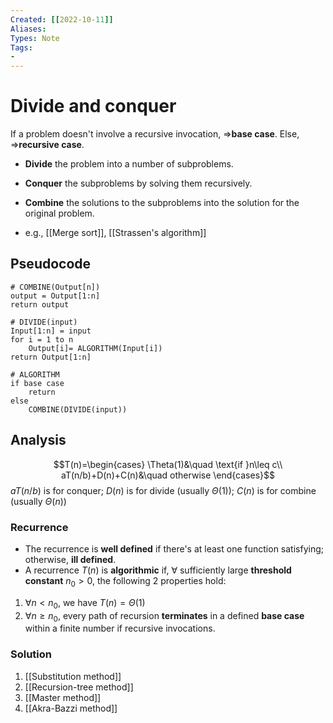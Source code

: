 ```yaml
---
Created: [[2022-10-11]]
Aliases: 
Types: Note
Tags: 
- 
---
```

# Divide and conquer
If a problem doesn't involve a recursive invocation, $\Rightarrow$**base case**.
Else, $\Rightarrow$**recursive case**.

- **Divide** the problem into a number of subproblems. 
- **Conquer** the subproblems by solving them recursively. 
- **Combine** the solutions to the subproblems into the solution for the original problem. 

- e.g., [[Merge sort]], [[Strassen's algorithm]]

## Pseudocode
```
# COMBINE(Output[n])
output = Output[1:n]
return output

# DIVIDE(input)
Input[1:n] = input
for i = 1 to n
	Output[i]= ALGORITHM(Input[i])
return Output[1:n]

# ALGORITHM
if base case
	return
else
	COMBINE(DIVIDE(input))
```

## Analysis
$$T(n)=\begin{cases}
\Theta(1)&\quad \text{if }n\leq c\\
aT(n/b)+D(n)+C(n)&\quad otherwise
\end{cases}$$
$aT(n/b)$ is for conquer;
$D(n)$ is for divide (usually $\Theta(1)$);
$C(n)$ is for combine (usually $\Theta(n)$)

### Recurrence
- The recurrence is **well defined** if there's at least one function satisfying; otherwise, **ill defined**. 
- A recurrence $T(n)$ is **algorithmic** if, $\forall$ sufficiently large **threshold constant** $n_0>0$, the following 2 properties hold:
1. $\forall n<n_0$, we have $T(n)=\Theta(1)$
2. $\forall n\geq n_0$, every path of recursion **terminates** in a defined **base case** within a finite number if recursive invocations. 

### Solution
1. [[Substitution method]]
2. [[Recursion-tree method]]
3. [[Master method]]
4. [[Akra-Bazzi method]]
